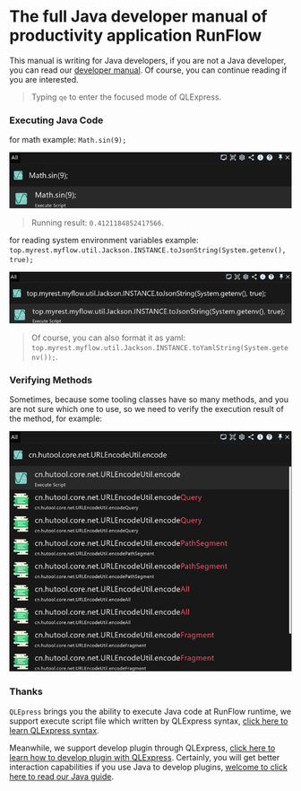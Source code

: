 # The full Java developer manual of productivity application RunFlow

This manual is writing for Java developers, if you are not a Java developer, you can read our [developer manual](runflow_developer_point.md). Of course, you can continue reading if you are interested.

> Typing `qe` to enter the focused mode of QLExpress.

### Executing Java Code

for math example: `Math.sin(9);`

![qe_math](images/qe_math.png)

> Running result: `0.4121184852417566`.

for reading system environment variables example: `top.myrest.myflow.util.Jackson.INSTANCE.toJsonString(System.getenv(), true);`

![qe_system.png](images/qe_system.png)

> Of course, you can also format it as yaml: `top.myrest.myflow.util.Jackson.INSTANCE.toYamlString(System.getenv());`.

### Verifying Methods

Sometimes, because some tooling classes have so many methods, and you are not sure which one to use, so we need to verify the execution result of the method, for example:

![qe_hutool](images/qe_hutool_net_url_encode.png)

### Thanks

`QLEpress` brings you the ability to execute Java code at RunFlow runtime, we support execute script file which written by QLExpress syntax, [click here to learn QLExpress syntax](https://github.com/alibaba/QLExpress). 

Meanwhile, we support develop plugin through QLExpress, [click here to learn how to develop plugin with QLExpress](https://myrest.top/guide/myflow/plugin#/general-plugin-guide/general_guide?id=general-plugin-guide). Certainly, you will get better interaction capabilities if you use Java to develop plugins, [welcome to click here to read our Java guide](https://myrest.top/guide/myflow/plugin#/jar-plugin-guide/jar_guide?id=jar-plugin-guide).
